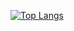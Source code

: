 [![Top Langs](https://github-readme-stats.vercel.app/api/top-langs/?username=LHTrungSkySP&layout=compact)](https://github.com/LHTrungSkySP/github-readme-stats)
